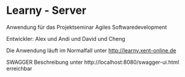 # Learny - Server

Anwendung für das Projektseminar Agiles Softwaredevelopment

Entwickler: Alex und Andi und David und Cheng

Die Anwendung läuft im Normalfall unter http://learny.xent-online.de

SWAGGER Beschreibung unter http://localhost:8080/swagger-ui.html erreichbar
